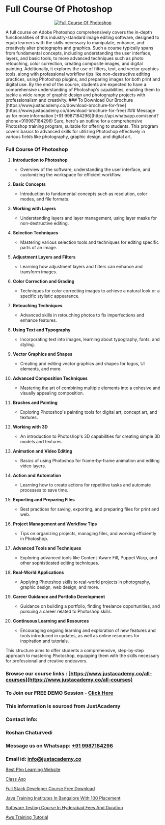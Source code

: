# Full Course Of Photoshop

<p align="center">
  <a href="https://justacademy.co/course-detail/photoshop-training">
    <img src="https://justacademy.co/storage2/course_image/1676637576_course_image.webp" alt="Full Course Of Photoshop">
  </a>
</p>
A full course on Adobe Photoshop comprehensively covers the in-depth functionalities of this industry-standard image editing software, designed to equip learners with the skills necessary to manipulate, enhance, and creatively alter photographs and graphics. Such a course typically spans from fundamental concepts, including understanding the user interface, layers, and basic tools, to more advanced techniques such as photo retouching, color correction, creating composite images, and digital painting. Additionally, it explores the use of filters, text, and vector graphics tools, along with professional workflow tips like non-destructive editing practices, using Photoshop plugins, and preparing images for both print and digital use. By the end of the course, students are expected to have a comprehensive understanding of Photoshop's capabilities, enabling them to tackle a wide range of graphic design and photography projects with professionalism and creativity.
### To Download Our Brochure [https://www.justacademy.co/download-brochure-for-free](https://www.justacademy.co/download-brochure-for-free)
### Message us for more information [+91 9987184296](https://api.whatsapp.com/send?phone=919987184296)
Sure, here's an outline for a comprehensive Photoshop training program, suitable for offering to students. This program covers basics to advanced skills for utilizing Photoshop effectively in various fields like photography, graphic design, and digital art.

### Full Course Of Photoshop

1) **Introduction to Photoshop**  
    - Overview of the software, understanding the user interface, and customizing the workspace for efficient workflow.

2) **Basic Concepts**  
    - Introduction to fundamental concepts such as resolution, color modes, and file formats.

3) **Working with Layers**  
    - Understanding layers and layer management, using layer masks for non-destructive editing.

4) **Selection Techniques**  
    - Mastering various selection tools and techniques for editing specific parts of an image.

5) **Adjustment Layers and Filters**  
    - Learning how adjustment layers and filters can enhance and transform images.

6) **Color Correction and Grading**  
    - Techniques for color correcting images to achieve a natural look or a specific stylistic appearance.

7) **Retouching Techniques**  
    - Advanced skills in retouching photos to fix imperfections and enhance features.

8) **Using Text and Typography**  
    - Incorporating text into images, learning about typography, fonts, and styling.

9) **Vector Graphics and Shapes**  
    - Creating and editing vector graphics and shapes for logos, UI elements, and more.

10) **Advanced Composition Techniques**  
    - Mastering the art of combining multiple elements into a cohesive and visually appealing composition.

11) **Brushes and Painting**  
    - Exploring Photoshop's painting tools for digital art, concept art, and textures.

12) **Working with 3D**  
    - An introduction to Photoshop's 3D capabilities for creating simple 3D models and textures.

13) **Animation and Video Editing**  
    - Basics of using Photoshop for frame-by-frame animation and editing video layers.

14) **Action and Automation**  
    - Learning how to create actions for repetitive tasks and automate processes to save time.

15) **Exporting and Preparing Files**  
    - Best practices for saving, exporting, and preparing files for print and web.

16) **Project Management and Workflow Tips**  
    - Tips on organizing projects, managing files, and working efficiently in Photoshop.

17) **Advanced Tools and Techniques**  
    - Exploring advanced tools like Content-Aware Fill, Puppet Warp, and other sophisticated editing techniques.

18) **Real-World Applications**  
    - Applying Photoshop skills to real-world projects in photography, graphic design, web design, and more.

19) **Career Guidance and Portfolio Development**  
    - Guidance on building a portfolio, finding freelance opportunities, and pursuing a career related to Photoshop skills.

20) **Continuous Learning and Resources**  
    - Encouraging ongoing learning and exploration of new features and tools introduced in updates, as well as online resources for inspiration and tutorials.

This structure aims to offer students a comprehensive, step-by-step approach to mastering Photoshop, equipping them with the skills necessary for professional and creative endeavors.

### Browse our course links : [https://www.justacademy.co/all-courses](https://www.justacademy.co/all-courses) 
### To Join our FREE DEMO Session - [Click Here](https://www.justacademy.co/register-for-course-demo)


### This information is sourced from JustAcademy
### Contact Info:
### Roshan Chaturvedi
### Message us on Whatsapp: [+91 9987184296](https://api.whatsapp.com/send?phone=919987184296)
### Email id: [info@justacademy.co](mailto:info@justacademy.co)
                
[Best Php Learning Website](https://www.linkedin.com/pulse/best-php-learning-website-justacademy-pune-dlpec?trackingId=YY5TvidqLnQ7lWG4XoTsYA%3D%3D&lipi=urn%3Ali%3Apage%3Ad_flagship3_company_admin%3BURLYXo%2BCRPCij0ETJnelAQ%3D%3D)

[Class Asp](https://www.linkedin.com/pulse/class-asp-justacademyderby-yo3de?trackingId=PAnUBc0bsdZcCb7no74ZGQ%3D%3D&lipi=urn%3Ali%3Apage%3Ad_flagship3_company_admin%3BkRT1kc0YQHOTvx7WftmAwA%3D%3D)

[Full Stack Developer Course Free Download](https://medium.com/@akanshapatil/full-stack-developer-course-free-download-1a4a457a3481)

[Java Training Institutes In Bangalore With 100 Placement](https://medium.com/@prempja40/java-training-institutes-in-bangalore-with-100-placement-1d34ef65b44e)

[Software Testing Course In Hyderabad Fees And Duration](https://justacademyin.github.io/justacademy/software-testing-course-in-hyderabad-fees-and-duration)

[Aws Training Tutorial](https://justacademyin.github.io/justacademy/aws-training-tutorial)

